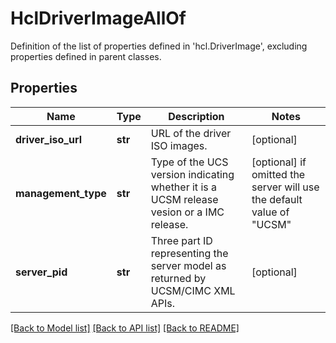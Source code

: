 # HclDriverImageAllOf

Definition of the list of properties defined in 'hcl.DriverImage', excluding properties defined in parent classes.
## Properties
Name | Type | Description | Notes
------------ | ------------- | ------------- | -------------
**driver_iso_url** | **str** | URL of the driver ISO images. | [optional] 
**management_type** | **str** | Type of the UCS version indicating whether it is a UCSM release vesion or a IMC release. | [optional]  if omitted the server will use the default value of "UCSM"
**server_pid** | **str** | Three part ID representing the server model as returned by UCSM/CIMC XML APIs. | [optional] 

[[Back to Model list]](../README.md#documentation-for-models) [[Back to API list]](../README.md#documentation-for-api-endpoints) [[Back to README]](../README.md)


